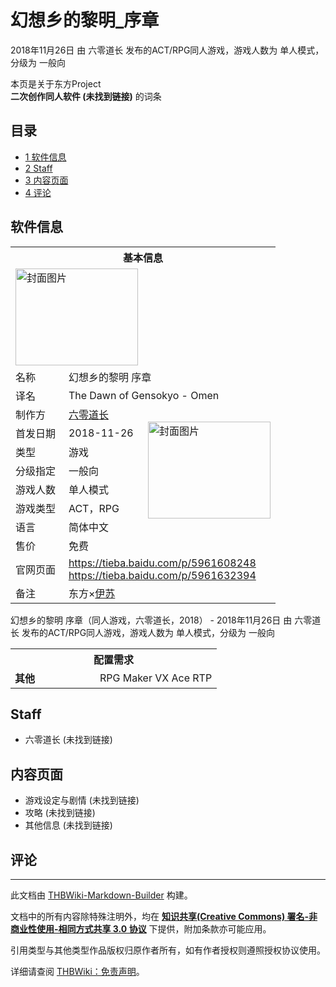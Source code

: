 # 幻想乡的黎明_序章

<!-- source html: G:\repos\THBWiki-Markdown-Builder\THBWikiMarkdown\Temp\main\0\0b\ns0%3A%E5%B9%BB%E6%83%B3%E4%B9%A1%E7%9A%84%E9%BB%8E%E6%98%8E_%E5%BA%8F%E7%AB%A0.html -->

2018年11月26日 由 六零道长  发布的ACT/RPG同人游戏，游戏人数为 单人模式，分级为 一般向

本页是关于东方Project  
 **二次创作同人软件 (未找到链接)** 的词条

## 目录

- [1 软件信息](#软件信息)
- [2 Staff](#Staff)
- [3 内容页面](#内容页面)
- [4 评论](#评论)





## 软件信息

<table><tbody><tr><th colspan="3">基本信息</th></tr><tr><td class="cover-artwork-mobile" colspan="2"><a href="./文件-幻想乡的黎明_序章封面.jpg.md" class="image" title="封面图片"><img alt="封面图片" src="https://upload.thwiki.cc/thumb/2/28/%E5%B9%BB%E6%83%B3%E4%B9%A1%E7%9A%84%E9%BB%8E%E6%98%8E_%E5%BA%8F%E7%AB%A0%E5%B0%81%E9%9D%A2.jpg/196px-%E5%B9%BB%E6%83%B3%E4%B9%A1%E7%9A%84%E9%BB%8E%E6%98%8E_%E5%BA%8F%E7%AB%A0%E5%B0%81%E9%9D%A2.jpg" decoding="async" loading="lazy" width="196" height="155" srcset="https://upload.thwiki.cc/thumb/2/28/%E5%B9%BB%E6%83%B3%E4%B9%A1%E7%9A%84%E9%BB%8E%E6%98%8E_%E5%BA%8F%E7%AB%A0%E5%B0%81%E9%9D%A2.jpg/294px-%E5%B9%BB%E6%83%B3%E4%B9%A1%E7%9A%84%E9%BB%8E%E6%98%8E_%E5%BA%8F%E7%AB%A0%E5%B0%81%E9%9D%A2.jpg 1.5x, https://upload.thwiki.cc/thumb/2/28/%E5%B9%BB%E6%83%B3%E4%B9%A1%E7%9A%84%E9%BB%8E%E6%98%8E_%E5%BA%8F%E7%AB%A0%E5%B0%81%E9%9D%A2.jpg/392px-%E5%B9%BB%E6%83%B3%E4%B9%A1%E7%9A%84%E9%BB%8E%E6%98%8E_%E5%BA%8F%E7%AB%A0%E5%B0%81%E9%9D%A2.jpg 2x" data-file-width="802" data-file-height="633"></a></td>
</tr><tr><td class="label">名称</td><td colspan="2"> 幻想乡的黎明 序章 </td></tr><tr><td class="label">译名</td><td colspan="2"> The Dawn of Gensokyo - Omen </td></tr><tr><td class="label">制作方</td><td><a href="/index.php?title=%E5%85%AD%E9%9B%B6%E9%81%93%E9%95%BF&amp;action=edit&amp;redlink=1" class="new" title="六零道长（页面不存在）">六零道长</a></td><td class="cover-artwork" rowspan="7" style="min-width:196px;"><a href="./文件-幻想乡的黎明_序章封面.jpg.md" class="image" title="封面图片"><img alt="封面图片" src="https://upload.thwiki.cc/thumb/2/28/%E5%B9%BB%E6%83%B3%E4%B9%A1%E7%9A%84%E9%BB%8E%E6%98%8E_%E5%BA%8F%E7%AB%A0%E5%B0%81%E9%9D%A2.jpg/196px-%E5%B9%BB%E6%83%B3%E4%B9%A1%E7%9A%84%E9%BB%8E%E6%98%8E_%E5%BA%8F%E7%AB%A0%E5%B0%81%E9%9D%A2.jpg" decoding="async" loading="lazy" width="196" height="155" srcset="https://upload.thwiki.cc/thumb/2/28/%E5%B9%BB%E6%83%B3%E4%B9%A1%E7%9A%84%E9%BB%8E%E6%98%8E_%E5%BA%8F%E7%AB%A0%E5%B0%81%E9%9D%A2.jpg/294px-%E5%B9%BB%E6%83%B3%E4%B9%A1%E7%9A%84%E9%BB%8E%E6%98%8E_%E5%BA%8F%E7%AB%A0%E5%B0%81%E9%9D%A2.jpg 1.5x, https://upload.thwiki.cc/thumb/2/28/%E5%B9%BB%E6%83%B3%E4%B9%A1%E7%9A%84%E9%BB%8E%E6%98%8E_%E5%BA%8F%E7%AB%A0%E5%B0%81%E9%9D%A2.jpg/392px-%E5%B9%BB%E6%83%B3%E4%B9%A1%E7%9A%84%E9%BB%8E%E6%98%8E_%E5%BA%8F%E7%AB%A0%E5%B0%81%E9%9D%A2.jpg 2x" data-file-width="802" data-file-height="633"></a></td>
</tr><tr><td class="label">首发日期</td><td>2018-11-26</td></tr><tr><td class="label">类型</td><td>游戏</td></tr><tr><td class="label">分级指定</td><td>一般向</td></tr><tr><td class="label">游戏人数</td><td>单人模式</td></tr><tr><td class="label">游戏类型</td><td>ACT，RPG</td></tr><tr><td class="label">语言</td><td>简体中文</td></tr><tr><td class="label">售价</td><td>免费</td></tr>
<tr><td class="label">官网页面</td><td colspan="2"><a rel="nofollow" class="external free" href="https://tieba.baidu.com/p/5961608248">https://tieba.baidu.com/p/5961608248</a><br><a rel="nofollow" class="external free" href="https://tieba.baidu.com/p/5961632394">https://tieba.baidu.com/p/5961632394</a></td></tr><tr><td class="label">备注</td><td colspan="2">东方×<a href="https://zh.wikipedia.org/wiki/伊苏系列" class="extiw" title="wzh:伊苏系列">伊苏</a></td></tr></tbody></table>

幻想乡的黎明 序章（同人游戏，六零道长，2018） - 2018年11月26日 由 六零道长  发布的ACT/RPG同人游戏，游戏人数为 单人模式，分级为 一般向
  
  

  


<table>
<tbody><tr><th colspan="2">配置需求</th></tr>
<tr><td style="width:120px;padding-left:7px;"><b>其他</b></td><td>RPG Maker VX Ace RTP</td></tr>
</tbody></table>



## Staff
- 六零道长 (未找到链接)


## 内容页面
- 游戏设定与剧情 (未找到链接)
- 攻略 (未找到链接)
- 其他信息 (未找到链接)


## 评论




---

此文档由 [THBWiki-Markdown-Builder](https://github.com/Delsin-Yu/THBWiki-Markdown-Builder) 构建。

文档中的所有内容除特殊注明外，均在 [**知识共享(Creative Commons) 署名-非商业性使用-相同方式共享 3.0 协议**](https://creativecommons.org/licenses/by-sa/3.0/deed.zh-hans) 下提供，附加条款亦可能应用。

引用类型与其他类型作品版权归原作者所有，如有作者授权则遵照授权协议使用。

详细请查阅 [THBWiki：免责声明](https://thbwiki.cc/THBWiki:%E5%85%8D%E8%B4%A3%E5%A3%B0%E6%98%8E)。

